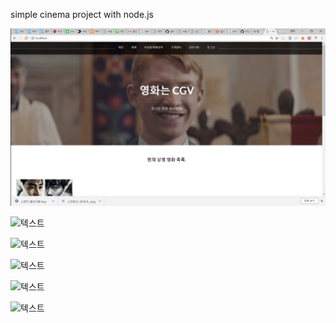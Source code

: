 simple cinema project with node.js 

![텍스트](assets/images/2018-06-25.png)

![텍스트](assets/images/2018-06-25(1).png)

![텍스트](assets/images/2018-06-25(2).png)

![텍스트](assets/images/2018-06-25(3).png)

![텍스트](assets/images/2018-06-25(4).png)

![텍스트](assets/images/2018-06-25(5).png)
